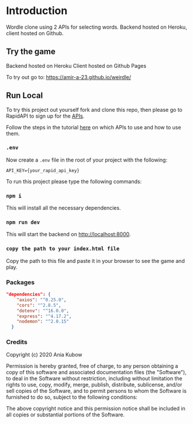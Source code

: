 # Introduction

Wordle clone using 2 APIs for selecting words. Backend hosted on Heroku, client hosted on Github.

## Try the game

Backend hosted on Heroku
Client hosted on Github Pages

To try out go to: https://amir-a-23.github.io/weirdle/

## Run Local

To try this project out yourself fork and clone this repo, then please go to RapidAPI to sign up for the [APIs](https://bit.ly/rapidapi-hub).

Follow the steps in the tutorial [here](https://www.youtube.com/watch?v=mpby4HiElek) on which APIs to use and how to use them.

### `.env`

Now create a `.env` file in the root of your project with the following:

```
API_KEY={your_rapid_api_key}
```

To run this project please type the following commands:

### `npm i`

This will install all the necessary dependencies.

### `npm run dev`

This will start the backend on [http://localhost:8000](http://localhost:8000).

### `copy the path to your index.html file`

Copy the path to this file and paste it in your browser to see the game and play.

### Packages

```json
"dependencies": {
    "axios": "^0.25.0",
    "cors": "^2.8.5",
    "dotenv": "^16.0.0",
    "express": "^4.17.2",
    "nodemon": "^2.0.15"
  }
```

### Credits

Copyright (c) 2020 Ania Kubow

Permission is hereby granted, free of charge, to any person obtaining a copy of this software and associated documentation files (the "Software"), to deal in the Software without restriction, including without limitation the rights to use, copy, modify, merge, publish, distribute, sublicense, and/or sell copies of the Software, and to permit persons to whom the Software is furnished to do so, subject to the following conditions:

The above copyright notice and this permission notice shall be included in all copies or substantial portions of the Software.
